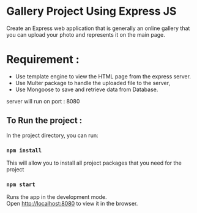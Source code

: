 # Gallery Project Using Express JS
Create an Express web application that is generally an online
gallery that you can upload your photo and represents it on the
main page.

# Requirement :
- Use template engine to view the HTML page from the express
server.
- Use Multer package to handle the uploaded file to the server,
- Use Mongoose to save and retrieve data from Database.

server will run on port : 8080 

## To Run the project :

In the project directory, you can run:

### `npm install`

This will allow you to install all project packages that you need for the project

### `npm start`

Runs the app in the development mode.\
Open [http://localhost:8080](http://localhost:8080) to view it in the browser.

